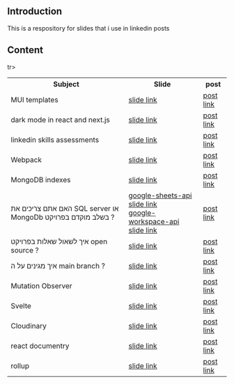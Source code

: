 <h2>Introduction</h2>
This is a respository for slides that i use in linkedin posts

<h2>Content</h2>
<table>
  <tr>
    <th>Subject</th>
    <th>Slide</th>
    <th>post</th>
  </tr>
  <tr>
    <td>MUI templates</td>
    <td><a href='https://github.com/NathanKr/linkedin-slides/blob/main/slides/MUI-templates.pdf'>slide link</a></td>
    <td><a href='https://www.linkedin.com/posts/nathankrasney_mui-templates-activity-7015229824633856000-nfjt?utm_source=share&utm_medium=member_desktop'>post link</a></td>
  </tr>
  <tr>
    <td>dark mode in react and next.js</td>
 <td><a href='https://github.com/NathanKr/linkedin-slides/blob/main/slides/dark-mode.pdf'>slide link</a></td>  
    <td><a href='https://www.linkedin.com/posts/nathankrasney_dark-mode-slides-activity-7015625204001304576-Vtz8?utm_source=share&utm_medium=member_desktop'>post link</a></td>
  </tr>
  <tr>
    <td>linkedin skills assessments</td>
 <td><a href='https://github.com/NathanKr/linkedin-slides/blob/main/slides/linkedin-skills-assessment.pdf'>slide link</a></td>  
    <td><a href='https://www.linkedin.com/posts/nathankrasney_linkedin-skills-assessment-slides-activity-7016268563988525056-xAwL?utm_source=share&utm_medium=member_desktop'>post link</a></td>
  </tr>
  <tr>
    <td>Webpack</td>
    <td><a href='https://github.com/NathanKr/linkedin-slides/blob/main/slides/webpack.pdf'>slide link</a></td>
    <td><a href='https://www.linkedin.com/posts/nathankrasney_webpack-slides-%D7%91%D7%A2%D7%91%D7%A8%D7%99%D7%AA-activity-7020989518681915392-2K5O?utm_source=share&utm_medium=member_desktop'>post link</a></td>
  </tr>
  <tr>
    <td>MongoDB indexes</td>
    <td><a href='https://github.com/NathanKr/linkedin-slides/blob/main/slides/mongo-db-indexes.pdf'>slide link</a></td>
    <td><a href='https://www.linkedin.com/posts/nathankrasney_mongodb-indexes-activity-7021769143318122496-g3ts?utm_source=share&utm_medium=member_desktop'>post link</a></td>
  </tr>
  <tr>
    <td>האם אתם צריכים את SQL server או MongoDb בשלב מוקדם בפרויקט ?</td>
    <td><a href='https://github.com/NathanKr/linkedin-slides/blob/main/slides/google-sheets-api.pdf'>google-sheets-api slide link</a> <br/><a href='https://github.com/NathanKr/linkedin-slides/blob/main/slides/google-workspace-api.pdf'>google-workspace-api slide link</a></td>
    <td><a href='https://www.linkedin.com/posts/nathankrasney_google-sheets-api-slide-activity-7035507435851132928-9inZ?utm_source=share&utm_medium=member_desktop'>post link</a></td>
  </tr>
<tr>
    <td>איך לשאול שאלות בפרויקט open source ?</td>
    <td><a href='https://github.com/NathanKr/linkedin-slides/blob/main/slides/google-workspace-api.pdf'>slide link</a></td>
    <td><a href='https://www.linkedin.com/posts/nathankrasney_slides-activity-7040632102567985153-e8F8?utm_source=share&utm_medium=member_desktop'>post link</a></td>
  </tr>
<tr>
    <td>איך מגינים על ה main branch ?</td>
    <td><a href='https://github.com/NathanKr/linkedin-slides/blob/main/slides/github-branch-protection-rules.pdf'>slide link</a></td>
    <td><a href='https://www.linkedin.com/posts/nathankrasney_slides-github-branch-protection-rules-activity-7041365360410832896-WSTq?utm_source=share&utm_medium=member_desktop'>post link</a></td>
  </tr>

<tr>
    <td>Mutation Observer</td>
    <td><a href='https://github.com/NathanKr/linkedin-slides/blob/main/slides/mutation-observer.pdf'>slide link</a></td>
    <td><a href='https://www.linkedin.com/posts/nathankrasney_mutation-observer-slides-activity-7052584553831395328-EGEa?utm_source=share&utm_medium=member_desktop
'>post link</a></td>
  </tr>

<tr>
    <td>Svelte</td>
    <td><a href='https://github.com/NathanKr/linkedin-slides/blob/main/slides/svelte.pdf'>slide link</a></td>
    <td><a href='https://www.linkedin.com/posts/nathankrasney_svelte-slides-activity-7059741179986272256-xsVi?utm_source=share&utm_medium=member_desktop'>post link</a></td>
  </tr>

  <tr>
    <td>Cloudinary</td>
    <td><a href='https://github.com/NathanKr/linkedin-slides/blob/main/slides/cloudinary.pdf'>slide link</a></td>
    <td><a href='https://www.linkedin.com/posts/nathankrasney_cloudinary-slides-activity-7061184004783316992-H1bC?utm_source=share&utm_medium=member_desktop'>post link</a></td>
  </tr>
  <tr>
    <td>react documentry</td>
    <td><a href='https://github.com/NathanKr/linkedin-slides/blob/main/slides/react-documentry.pdf'>slide link</a></td>
    <td><a href='https://www.linkedin.com/posts/nathankrasney_slides-react-documentary-activity-7065794360524644352-E70W?utm_source=share&utm_medium=member_desktop'>post link</a></td>
  </tr>

  tr>
    <td>rollup</td>
    <td><a href='https://github.com/NathanKr/linkedin-slides/blob/main/slides/rollup.pdf'>slide link</a></td>
    <td><a href=''>post link</a></td>
  </tr>

</table>


